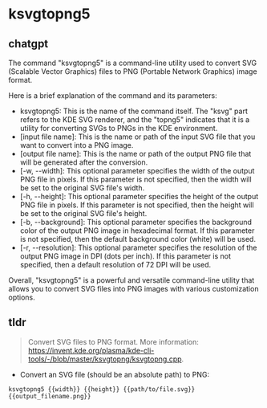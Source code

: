# ksvgtopng5 
## chatgpt 
The command "ksvgtopng5" is a command-line utility used to convert SVG (Scalable Vector Graphics) files to PNG (Portable Network Graphics) image format. 

Here is a brief explanation of the command and its parameters:

- ksvgtopng5: This is the name of the command itself. The "ksvg" part refers to the KDE SVG renderer, and the "topng5" indicates that it is a utility for converting SVGs to PNGs in the KDE environment.
- [input file name]: This is the name or path of the input SVG file that you want to convert into a PNG image. 
- [output file name]: This is the name or path of the output PNG file that will be generated after the conversion.
- [-w, --width]: This optional parameter specifies the width of the output PNG file in pixels. If this parameter is not specified, then the width will be set to the original SVG file's width.
- [-h, --height]: This optional parameter specifies the height of the output PNG file in pixels. If this parameter is not specified, then the height will be set to the original SVG file's height.
- [-b, --background]: This optional parameter specifies the background color of the output PNG image in hexadecimal format. If this parameter is not specified, then the default background color (white) will be used.
- [-r, --resolution]: This optional parameter specifies the resolution of the output PNG image in DPI (dots per inch). If this parameter is not specified, then a default resolution of 72 DPI will be used.

Overall, "ksvgtopng5" is a powerful and versatile command-line utility that allows you to convert SVG files into PNG images with various customization options. 

## tldr 
 
> Convert SVG files to PNG format.
> More information: <https://invent.kde.org/plasma/kde-cli-tools/-/blob/master/ksvgtopng/ksvgtopng.cpp>.

- Convert an SVG file (should be an absolute path) to PNG:

`ksvgtopng5 {{width}} {{height}} {{path/to/file.svg}} {{output_filename.png}}`
